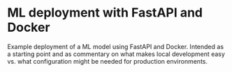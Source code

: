 # ML deployment with FastAPI and Docker

Example deployment of a ML model using FastAPI and Docker. Intended as a starting point and as commentary on what makes local development easy vs. what configuration might be needed for production environments.